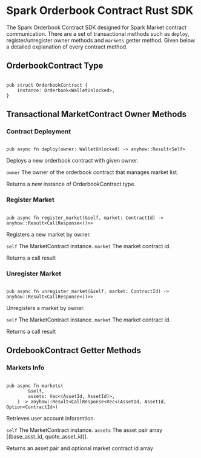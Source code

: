 # Spark Orderbook Contract Rust SDK

The Spark Orderbook Contract SDK designed for Spark Market contract communication.
There are a set of transactional methods such as `deploy`, register/unregister owner methods and `markets` getter method. Given below a detailed explanation of every contract method.

## OrderbookContract Type

```

pub struct OrderbookContract {
    instance: Orderbook<WalletUnlocked>,
}

```

## Transactional MarketContract Owner Methods

### Contract Deployment

```

pub async fn deploy(owner: WalletUnlocked) -> anyhow::Result<Self>

```

Deploys a new orderbook contract with given owner.

`owner` The owner of the orderbook contract that manages market list.

Returns a new instance of OrderbookContract type.


### Register Market

```

pub async fn register_market(&self, market: ContractId) -> anyhow::Result<CallResponse<()>>

```

Registers a new market by owner.

`self` The MarketContract instance.
`market` The market contract id.

Returns a call result


### Unregister Market

```

pub async fn unregister_market(&self, market: ContractId) -> anyhow::Result<CallResponse<()>>

```

Unregisters a market by owner.

`self` The MarketContract instance.
`market` The market contract id.

Returns a call result


## OrdebookContract Getter Methods

### Markets Info

```

pub async fn markets(
        &self,
        assets: Vec<(AssetId, AssetId)>,
    ) -> anyhow::Result<CallResponse<Vec<(AssetId, AssetId, Option<ContractId>)
```

Retrieves user account inforamtion.

`self` The MarketContract instance.
`assets` The asset pair array [(base_asst_id, quote_asset_id)].

Returns an asset pair and optional market contract id array
